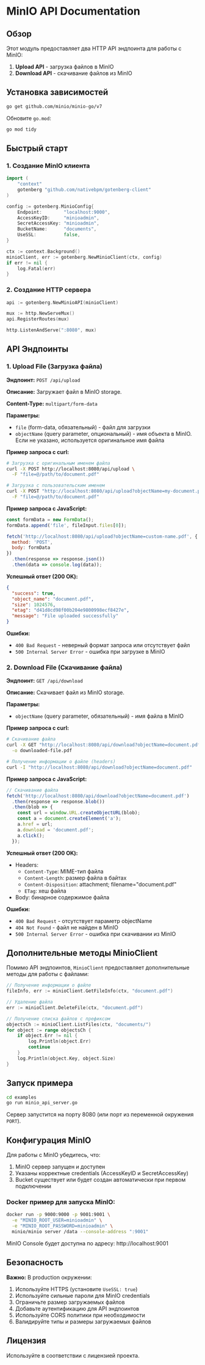 # MinIO API Documentation

## Обзор

Этот модуль предоставляет два HTTP API эндпоинта для работы с MinIO:
1. **Upload API** - загрузка файлов в MinIO
2. **Download API** - скачивание файлов из MinIO

## Установка зависимостей

```bash
go get github.com/minio/minio-go/v7
```

Обновите `go.mod`:
```bash
go mod tidy
```

## Быстрый старт

### 1. Создание MinIO клиента

```go
import (
    "context"
    gotenberg "github.com/nativebpm/gotenberg-client"
)

config := gotenberg.MinioConfig{
    Endpoint:        "localhost:9000",
    AccessKeyID:     "minioadmin",
    SecretAccessKey: "minioadmin",
    BucketName:      "documents",
    UseSSL:          false,
}

ctx := context.Background()
minioClient, err := gotenberg.NewMinioClient(ctx, config)
if err != nil {
    log.Fatal(err)
}
```

### 2. Создание HTTP сервера

```go
api := gotenberg.NewMinioAPI(minioClient)

mux := http.NewServeMux()
api.RegisterRoutes(mux)

http.ListenAndServe(":8080", mux)
```

## API Эндпоинты

### 1. Upload File (Загрузка файла)

**Эндпоинт:** `POST /api/upload`

**Описание:** Загружает файл в MinIO storage.

**Content-Type:** `multipart/form-data`

**Параметры:**
- `file` (form-data, обязательный) - файл для загрузки
- `objectName` (query parameter, опциональный) - имя объекта в MinIO. Если не указано, используется оригинальное имя файла

**Пример запроса с curl:**

```bash
# Загрузка с оригинальным именем файла
curl -X POST http://localhost:8080/api/upload \
  -F "file=@/path/to/document.pdf"

# Загрузка с пользовательским именем
curl -X POST "http://localhost:8080/api/upload?objectName=my-document.pdf" \
  -F "file=@/path/to/document.pdf"
```

**Пример запроса с JavaScript:**

```javascript
const formData = new FormData();
formData.append('file', fileInput.files[0]);

fetch('http://localhost:8080/api/upload?objectName=custom-name.pdf', {
  method: 'POST',
  body: formData
})
  .then(response => response.json())
  .then(data => console.log(data));
```

**Успешный ответ (200 OK):**

```json
{
  "success": true,
  "object_name": "document.pdf",
  "size": 1024576,
  "etag": "d41d8cd98f00b204e9800998ecf8427e",
  "message": "File uploaded successfully"
}
```

**Ошибки:**
- `400 Bad Request` - неверный формат запроса или отсутствует файл
- `500 Internal Server Error` - ошибка при загрузке в MinIO

### 2. Download File (Скачивание файла)

**Эндпоинт:** `GET /api/download`

**Описание:** Скачивает файл из MinIO storage.

**Параметры:**
- `objectName` (query parameter, обязательный) - имя файла в MinIO

**Пример запроса с curl:**

```bash
# Скачивание файла
curl -X GET "http://localhost:8080/api/download?objectName=document.pdf" \
  -o downloaded-file.pdf

# Получение информации о файле (headers)
curl -I "http://localhost:8080/api/download?objectName=document.pdf"
```

**Пример запроса с JavaScript:**

```javascript
// Скачивание файла
fetch('http://localhost:8080/api/download?objectName=document.pdf')
  .then(response => response.blob())
  .then(blob => {
    const url = window.URL.createObjectURL(blob);
    const a = document.createElement('a');
    a.href = url;
    a.download = 'document.pdf';
    a.click();
  });
```

**Успешный ответ (200 OK):**
- Headers:
  - `Content-Type`: MIME-тип файла
  - `Content-Length`: размер файла в байтах
  - `Content-Disposition`: attachment; filename="document.pdf"
  - `ETag`: хеш файла
- Body: бинарное содержимое файла

**Ошибки:**
- `400 Bad Request` - отсутствует параметр objectName
- `404 Not Found` - файл не найден в MinIO
- `500 Internal Server Error` - ошибка при скачивании из MinIO

## Дополнительные методы MinioClient

Помимо API эндпоинтов, `MinioClient` предоставляет дополнительные методы для работы с файлами:

```go
// Получение информации о файле
fileInfo, err := minioClient.GetFileInfo(ctx, "document.pdf")

// Удаление файла
err := minioClient.DeleteFile(ctx, "document.pdf")

// Получение списка файлов с префиксом
objectsCh := minioClient.ListFiles(ctx, "documents/")
for object := range objectsCh {
    if object.Err != nil {
        log.Println(object.Err)
        continue
    }
    log.Println(object.Key, object.Size)
}
```

## Запуск примера

```bash
cd examples
go run minio_api_server.go
```

Сервер запустится на порту 8080 (или порт из переменной окружения `PORT`).

## Конфигурация MinIO

Для работы с MinIO убедитесь, что:

1. MinIO сервер запущен и доступен
2. Указаны корректные credentials (AccessKeyID и SecretAccessKey)
3. Bucket существует или будет создан автоматически при первом подключении

### Docker пример для запуска MinIO:

```bash
docker run -p 9000:9000 -p 9001:9001 \
  -e "MINIO_ROOT_USER=minioadmin" \
  -e "MINIO_ROOT_PASSWORD=minioadmin" \
  minio/minio server /data --console-address ":9001"
```

MinIO Console будет доступна по адресу: http://localhost:9001

## Безопасность

**Важно:** В production окружении:

1. Используйте HTTPS (установите `UseSSL: true`)
2. Используйте сильные пароли для MinIO credentials
3. Ограничьте размер загружаемых файлов
4. Добавьте аутентификацию для API эндпоинтов
5. Используйте CORS политики при необходимости
6. Валидируйте типы и размеры загружаемых файлов

## Лицензия

Используйте в соответствии с лицензией проекта.
